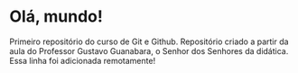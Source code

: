 # Olá, mundo!
 Primeiro repositório do curso de Git e Github.
 Repositório criado a partir da aula do Professor Gustavo Guanabara, o Senhor dos Senhores da didática.
 Essa linha foi adicionada remotamente!
